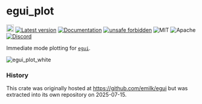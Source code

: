# egui_plot

[<img alt="github" src="https://img.shields.io/badge/github-emilk/egui_plot-8da0cb?logo=github" height="20">](https://github.com/emilk/egui_plot)
[![Latest version](https://img.shields.io/crates/v/egui_plot.svg)](https://crates.io/crates/egui_plot)
[![Documentation](https://docs.rs/egui_plot/badge.svg)](https://docs.rs/egui_plot)
[![unsafe forbidden](https://img.shields.io/badge/unsafe-forbidden-success.svg)](https://github.com/rust-secure-code/safety-dance/)
![MIT](https://img.shields.io/badge/license-MIT-blue.svg)
![Apache](https://img.shields.io/badge/license-Apache-blue.svg)
[![Discord](https://img.shields.io/discord/900275882684477440?label=egui%20discord)](https://discord.gg/JFcEma9bJq)

Immediate mode plotting for [`egui`](https://github.com/emilk/egui).

![egui_plot_white](https://github.com/user-attachments/assets/b29acf5e-ccbf-4cb7-b03b-7e258fa5db16)


### History
This crate was originally hosted at https://github.com/emilk/egui but was extracted into its own repository on 2025-07-15.
